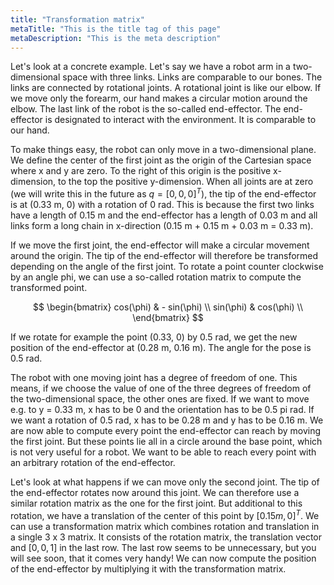 ```yaml
---
title: "Transformation matrix"
metaTitle: "This is the title tag of this page"
metaDescription: "This is the meta description"
---
```


Let's look at a concrete example. Let's say we have a robot arm in a two-dimensional space with three links. Links are comparable to our bones. The links are connected by rotational joints. A rotational joint is like our elbow. If we move only the forearm, our hand makes a circular motion around the elbow. The last link of the robot is the so-called end-effector. The end-effector is designated to interact with the environment. It is comparable to our hand.

To make things easy, the robot can only move in a two-dimensional plane. We define the center of the first joint as the origin of the Cartesian space where x and y are zero. To the right of this origin is the positive x-dimension, to the top the positive y-dimension. When all joints are at zero (we will write this in the future as $q = [0,0,0]^T$), the tip of the end-effector is at (0.33 m, 0) with a rotation of 0 rad. This is because the first two links have a length of 0.15 m and the end-effector has a length of 0.03 m and all links form a long chain in x-direction (0.15 m + 0.15 m + 0.03 m = 0.33 m).

If we move the first joint, the end-effector will make a circular movement around the origin. The tip of the end-effector will therefore be transformed depending on the angle of the first joint. To rotate a point counter clockwise by an angle phi, we can use a so-called rotation matrix to compute the transformed point.

$$
\begin{bmatrix}
cos(\phi) & - sin(\phi) \\
sin(\phi) & cos(\phi) \\
\end{bmatrix}
$$

If we rotate for example the point (0.33, 0) by 0.5 rad, we get the new position of the end-effector at (0.28 m, 0.16 m). The angle for the pose is 0.5 rad.

The robot with one moving joint has a degree of freedom of one. This means, if we choose the value of one of the three degrees of freedom of the two-dimensional space, the other ones are fixed. If we want to move e.g. to y = 0.33 m, x has to be 0 and the orientation has to be 0.5 pi rad. If we want a rotation of 0.5 rad, x has to be 0.28 m and y has to be 0.16 m. We are now able to compute every point the end-effector can reach by moving the first joint. But these points lie all in a circle around the base point, which is not very useful for a robot. We want to be able to reach every point with an arbitrary rotation of the end-effector.

Let's look at what happens if we can move only the second joint. The tip of the end-effector rotates now around this joint. We can therefore use a similar rotation matrix as the one for the first joint. But additional to this rotation, we have a translation of the center of this point by $[0.15m, 0]^T$. We can use a transformation matrix which combines rotation and translation in a single 3 x 3 matrix. It consists of the rotation matrix, the translation vector and $[0,0,1]$ in the last row. The last row seems to be unnecessary, but you will see soon, that it comes very handy! We can now compute the position of the end-effector by multiplying it with the transformation matrix.